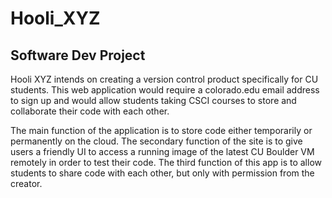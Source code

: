 # Hooli_XYZ
Software Dev Project
---------------------

Hooli XYZ intends on creating a version control product specifically for CU students. This web application would require a colorado.edu email address to sign up and would allow students taking CSCI courses to store and collaborate their code with each other.

The main function of the application is to store code either temporarily or permanently on the cloud. The secondary function of the site is to give users a friendly UI to access a running image of the latest CU Boulder VM remotely in order to test their code. The third function of this app is to allow students to share code with each other, but only with permission from the creator.
